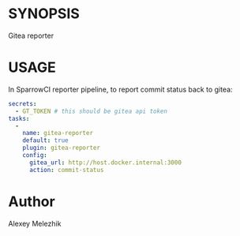 # SYNOPSIS

Gitea reporter

# USAGE

In SparrowCI reporter pipeline, to report commit status back to gitea:

```yaml
secrets:
  - GT_TOKEN # this should be gitea api token
tasks:
  -
    name: gitea-reporter
    default: true
    plugin: gitea-reporter
    config: 
      gitea_url: http://host.docker.internal:3000
      action: commit-status
```

# Author

Alexey Melezhik

